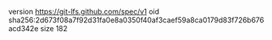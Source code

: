 version https://git-lfs.github.com/spec/v1
oid sha256:2d673f08a7f92d31fa0e8a0350f40af3caef59a8ca0179d83f726b676acd342e
size 182
